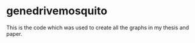 # genedrivemosquito

This is the code which was used to create all the graphs in my thesis and paper.
